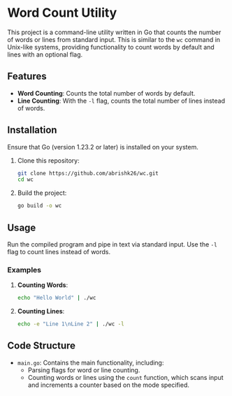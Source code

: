 
# Word Count Utility

This project is a command-line utility written in Go that counts the number of words or lines from standard input. This is similar to the `wc` command in Unix-like systems, providing functionality to count words by default and lines with an optional flag.

## Features

- **Word Counting**: Counts the total number of words by default.
- **Line Counting**: With the `-l` flag, counts the total number of lines instead of words.

## Installation

Ensure that Go (version 1.23.2 or later) is installed on your system.

1. Clone this repository:
   ```bash
   git clone https://github.com/abrishk26/wc.git
   cd wc
   ```

2. Build the project:
   ```bash
   go build -o wc
   ```

## Usage

Run the compiled program and pipe in text via standard input. Use the `-l` flag to count lines instead of words.

### Examples

1. **Counting Words**:
   ```bash
   echo "Hello World" | ./wc
   ```

2. **Counting Lines**:
   ```bash
   echo -e "Line 1\nLine 2" | ./wc -l
   ```

## Code Structure

- `main.go`: Contains the main functionality, including:
  - Parsing flags for word or line counting.
  - Counting words or lines using the `count` function, which scans input and increments a counter based on the mode specified.

